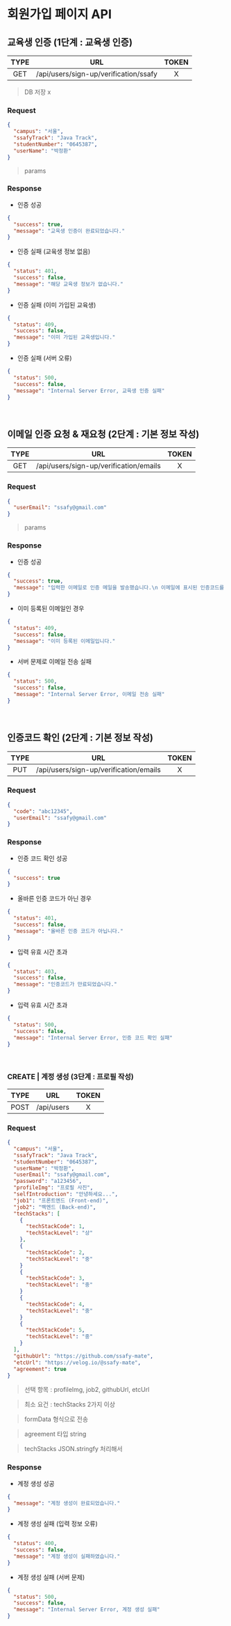 # 회원가입 페이지 API

## 교육생 인증 (1단계 : 교육생 인증)

| TYPE |                  URL                  | TOKEN |
| :--: | :-----------------------------------: | :---: |
| GET  | /api/users/sign-up/verification/ssafy |   X   |

> DB 저장 x

### Request

```json
{
  "campus": "서울",
  "ssafyTrack": "Java Track",
  "studentNumber": "0645387",
  "userName": "박정환"
}
```

> params

### Response

- 인증 성공

```json
{
  "success": true,
  "message": "교육생 인증이 완료되었습니다."
}
```

- 인증 실패 (교육생 정보 없음)

```json
{
  "status": 401,
  "success": false,
  "message": "해당 교육생 정보가 없습니다."
}
```

- 인증 실패 (이미 가입된 교육생)

```json
{
  "status": 409,
  "success": false,
  "message": "이미 가입된 교육생입니다."
}
```

- 인증 실패 (서버 오류)

```json
{
  "status": 500,
  "success": false,
  "message": "Internal Server Error, 교육생 인증 실패"
}
```

<br />

## 이메일 인증 요청 & 재요청 (2단계 : 기본 정보 작성)

| TYPE |                  URL                   | TOKEN |
| :--: | :------------------------------------: | :---: |
| GET  | /api/users/sign-up/verification/emails |   X   |

### Request

```json
{
  "userEmail": "ssafy@gmail.com"
}
```

> params

### Response

- 인증 성공

```json
{
  "success": true,
  "message": "입력한 이메일로 인증 메일을 발송했습니다.\n 이메일에 표시된 인증코드를 입력해주세요."
}
```

- 이미 등록된 이메일인 경우

```json
{
  "status": 409,
  "success": false,
  "message": "이미 등록된 이메일입니다."
}
```

- 서버 문제로 이메일 전송 실패

```json
{
  "status": 500,
  "success": false,
  "message": "Internal Server Error, 이메일 전송 실패"
}
```

<br />

## 인증코드 확인 (2단계 : 기본 정보 작성)

| TYPE |                  URL                   | TOKEN |
| :--: | :------------------------------------: | :---: |
| PUT  | /api/users/sign-up/verification/emails |   X   |

### Request

```json
{
  "code": "abc12345",
  "userEmail": "ssafy@gmail.com"
}
```

### Response

- 인증 코드 확인 성공

```json
{
  "success": true
}
```

- 올바른 인증 코드가 아닌 경우

```json
{
  "status": 401,
  "success": false,
  "message": "올바른 인증 코드가 아닙니다."
}
```

- 입력 유효 시간 초과

```json
{
  "status": 403,
  "success": false,
  "message": "인증코드가 만료되었습니다."
}
```

- 입력 유효 시간 초과

```json
{
  "status": 500,
  "success": false,
  "message": "Internal Server Error, 인증 코드 확인 실패"
}
```

<br />

### CREATE | 계정 생성 (3단계 : 프로필 작성)

| TYPE |    URL     | TOKEN |
| :--: | :--------: | :---: |
| POST | /api/users |   X   |

### Request

```json
{
  "campus": "서울",
  "ssafyTrack": "Java Track",
  "studentNumber": "0645387",
  "userName": "박정환",
  "userEmail": "ssafy@gmail.com",
  "password": "a123456",
  "profileImg": "프로필 사진",
  "selfIntroduction": "안녕하세요...",
  "job1": "프론트엔드 (Front-end)",
  "job2": "백엔드 (Back-end)",
  "techStacks": [
    {
      "techStackCode": 1,
      "techStackLevel": "상"
    },
    {
      "techStackCode": 2,
      "techStackLevel": "중"
    }
    {
      "techStackCode": 3,
      "techStackLevel": "중"
    }
    {
      "techStackCode": 4,
      "techStackLevel": "중"
    }
    {
      "techStackCode": 5,
      "techStackLevel": "중"
    }
  ],
  "githubUrl": "https://github.com/ssafy-mate",
  "etcUrl": "https://velog.io/@ssafy-mate",
  "agreement": true
}
```

> 선택 항목 : profileImg, job2, githubUrl, etcUrl

> 최소 요건 : techStacks 2가지 이상

> formData 형식으로 전송

> agreement 타입 string

> techStacks JSON.stringfy 처리해서

### Response

- 계정 생성 성공

```json
{
  "message": "계정 생성이 완료되었습니다."
}
```

- 계정 생성 실패 (입력 정보 오류)

```json
{
  "status": 400,
  "success": false,
  "message": "계정 생성이 실패하였습니다."
}
```

- 계정 생성 실패 (서버 문제)

```json
{
  "status": 500,
  "success": false,
  "message": "Internal Server Error, 계정 생성 실패"
}
```
